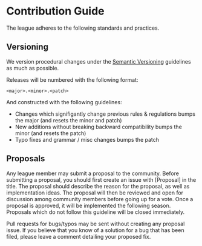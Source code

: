 # Contribution Guide

The league adheres to the following standards and practices.

## Versioning

We version procedural changes under the [Semantic Versioning](http://semver.org/) guidelines as much as possible.

Releases will be numbered with the following format:

`<major>.<minor>.<patch>`

And constructed with the following guidelines:

* Changes which signifigantly change previous rules & regulations bumps the major (and resets the minor and patch)
* New additions without breaking backward compatibility bumps the minor (and resets the patch)
* Typo fixes and grammar / misc changes bumps the patch


## Proposals

Any league member may submit a proposal to the community. Before submitting a proposal, you should first create an issue with [Proposal] in the title. The proposal should describe the reason for the proposal, as well as implementation ideas. The proposal will then be reviewed and open for discussion among community members before going up for a vote. Once a proposal is approved, it will be implemented the following season. Proposals which do not follow this guideline will be closed immediately.

Pull requests for bugs/typos may be sent without creating any proposal issue. If you believe that you know of a solution for a bug that has been filed, please leave a comment detailing your proposed fix.
